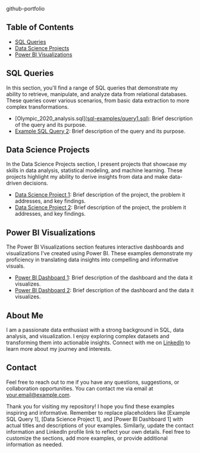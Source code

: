 github-portfolio

## Table of Contents

- [SQL Queries](#sql-queries)
- [Data Science Projects](#data-science-projects)
- [Power BI Visualizations](#power-bi-visualizations)

## SQL Queries

In this section, you'll find a range of SQL queries that demonstrate my ability to retrieve, manipulate, and analyze data from relational databases. These queries cover various scenarios, from basic data extraction to more complex transformations.

- [Olympic_2020_analysis.sql][(sql-examples/query1.sql)](https://github.com/mauricewhitt/github-portfolio/blob/main/Olympics_2020_analysis.sql): Brief description of the query and its purpose.
- [Example SQL Query 2](sql-examples/query2.sql): Brief description of the query and its purpose.

## Data Science Projects

In the Data Science Projects section, I present projects that showcase my skills in data analysis, statistical modeling, and machine learning. These projects highlight my ability to derive insights from data and make data-driven decisions.

- [Data Science Project 1](data-science-projects/project1): Brief description of the project, the problem it addresses, and key findings.
- [Data Science Project 2](data-science-projects/project2): Brief description of the project, the problem it addresses, and key findings.

## Power BI Visualizations

The Power BI Visualizations section features interactive dashboards and visualizations I've created using Power BI. These examples demonstrate my proficiency in translating data insights into compelling and informative visuals.

- [Power BI Dashboard 1](power-bi-visualizations/dashboard1): Brief description of the dashboard and the data it visualizes.
- [Power BI Dashboard 2](power-bi-visualizations/dashboard2): Brief description of the dashboard and the data it visualizes.

## About Me

I am a passionate data enthusiast with a strong background in SQL, data analysis, and visualization. I enjoy exploring complex datasets and transforming them into actionable insights. Connect with me on [LinkedIn](https://www.linkedin.com/in/your-profile) to learn more about my journey and interests.

## Contact

Feel free to reach out to me if you have any questions, suggestions, or collaboration opportunities. You can contact me via email at [your.email@example.com](mailto:your.email@example.com).

Thank you for visiting my repository! I hope you find these examples inspiring and informative.
Remember to replace placeholders like [Example SQL Query 1], [Data Science Project 1], and [Power BI Dashboard 1] with actual titles and descriptions of your examples. Similarly, update the contact information and LinkedIn profile link to reflect your own details. Feel free to customize the sections, add more examples, or provide additional information as needed.






